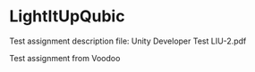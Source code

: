 # LightItUpQubic

Test assignment description file: Unity Developer Test LIU-2.pdf

Test assignment from Voodoo
